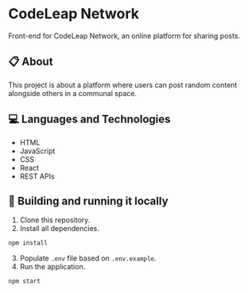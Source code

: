 # CodeLeap Network


Front-end for CodeLeap Network, an online platform for sharing posts.

## 📋 About

This project is about a platform where users can post random content alongside others in a communal space.

## 💻 Languages and Technologies

- HTML
- JavaScript
- CSS
- React
- REST APIs

## 🏁 Building and running it locally

1. Clone this repository.
2. Install all dependencies.

```bash
npm install
```

3. Populate `.env` file based on `.env.example`.
4. Run the application.

```bash
npm start
```